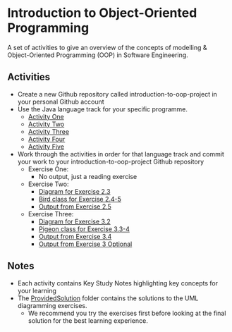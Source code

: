 # Introduction to Object-Oriented Programming
A set of activities to give an overview of the concepts of modelling &amp; Object-Oriented Programming (OOP) in Software Engineering.

## Activities
* Create a new Github repository called introduction-to-oop-project in your personal Github account
* Use the Java language track for your specific programme.
  * [Activity One](Exercises/activity_1.md)
  * [Activity Two](Exercises/activity_2.md)
  * [Activity Three](Exercises/activity_3.md)
  * [Activity Four](Exercises/activity_4.md)
  * [Activity Five](Exercises/activity_5.md)
* Work through the activities in order for that language track and commit your work to your introduction-to-oop-project Github repository
  * Exercise One:
    * No output, just a reading exercise
  * Exercise Two: 
    * [Diagram for Exercise 2.3](./Solutions/Exercise%202.3.jpg)
    * [Bird class for Exercise 2.4-5](./src/main/java/com/tinkabell/exercises/Bird.java)
    * [Output from Exercise 2.5](./Solutions/Exercise%202.5%20Output.txt)
  * Exercise Three:
    * [Diagram for Exercise 3.2](./Solutions/Exercise%203.2.jpg)
    * [Pigeon class for Exercise 3.3-4](./src/main/java/com/tinkabell/exercises/Pigeon.java)
    * [Output from Exercise 3.4](./Solutions/Exercise%203.4%20Output.txt)
    * [Output from Exercise 3 Optional](./Solutions/Exercise%203%20Optional%20Output.txt)

## Notes
* Each activity contains Key Study Notes highlighting key concepts for your learning
* The [ProvidedSolution](./ProvidedSolution) folder contains the solutions to the UML diagramming exercises. 
  * We recommend you try the exercises first before looking at the final solution for the best learning experience.
